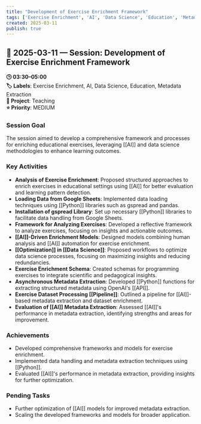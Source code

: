 ```yaml
---
title: "Development of Exercise Enrichment Framework"
tags: ['Exercise Enrichment', 'AI', 'Data Science', 'Education', 'Metadata Extraction']
created: 2025-03-11
publish: true
---
```


## 📅 2025-03-11 — Session: Development of Exercise Enrichment Framework

**🕒 03:30–05:00**  
**🏷️ Labels**: Exercise Enrichment, AI, Data Science, Education, Metadata Extraction  
**📂 Project**: Teaching  
**⭐ Priority**: MEDIUM  


### Session Goal
The session aimed to develop a comprehensive framework and processes for enriching educational exercises, leveraging [[AI]] and data science methodologies to enhance learning outcomes.

### Key Activities
- **Analysis of Exercise Enrichment**: Proposed structured approaches to enrich exercises in educational settings using [[AI]] for better evaluation and learning pattern detection.
- **Loading Data from Google Sheets**: Implemented data loading techniques using [[Python]] libraries such as gspread and pandas.
- **Installation of gspread Library**: Set up necessary [[Python]] libraries to facilitate data handling from Google Sheets.
- **Framework for Analyzing Exercises**: Developed a reflective framework to analyze exercises, focusing on insights and actionable outcomes.
- **[[AI]]-Driven Enrichment Models**: Designed models combining human analysis and [[AI]] automation for exercise enrichment.
- **[[Optimization]] in [[Data Science]]**: Proposed workflows to optimize data science processes, focusing on maximizing insights and reducing redundancies.
- **Exercise Enrichment Schema**: Created schemas for programming exercises to integrate scientific and pedagogical insights.
- **Asynchronous Metadata Extraction**: Developed [[Python]] functions for extracting structured metadata using OpenAI's [[API]].
- **Exercise Dataset Processing [[Pipeline]]**: Outlined a pipeline for [[AI]]-based metadata extraction and dataset enrichment.
- **Evaluation of [[AI]] Metadata Extraction**: Assessed [[AI]]'s performance in metadata extraction, identifying strengths and areas for improvement.

### Achievements
- Developed comprehensive frameworks and models for exercise enrichment.
- Implemented data handling and metadata extraction techniques using [[Python]].
- Evaluated [[AI]]'s performance in metadata extraction, providing insights for further optimization.

### Pending Tasks
- Further optimization of [[AI]] models for improved metadata extraction.
- Scaling the developed frameworks and models for broader application.
